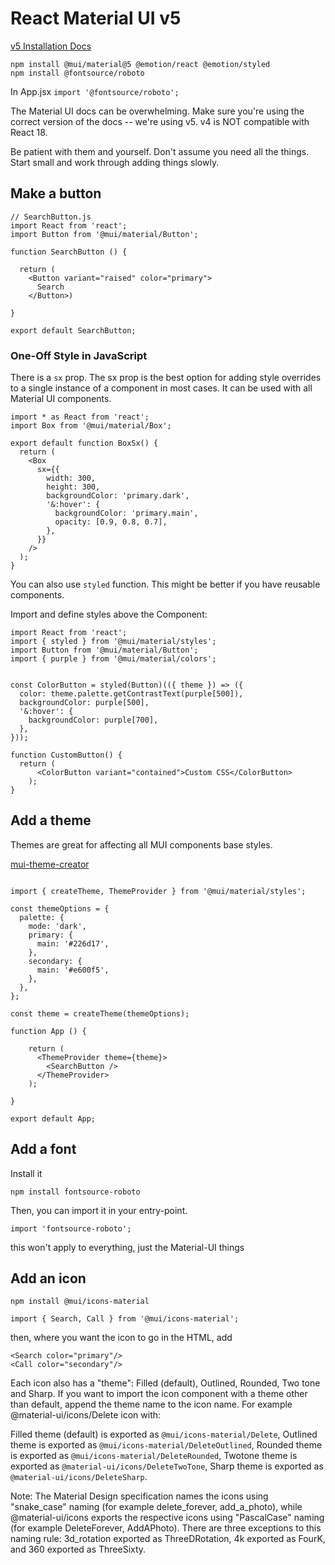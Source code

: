 # React Material UI v5

[v5 Installation Docs](https://mui.com/material-ui/getting-started/installation/)

```
npm install @mui/material@5 @emotion/react @emotion/styled 
npm install @fontsource/roboto
```

In App.jsx
`import '@fontsource/roboto';`

The Material UI docs can be overwhelming. Make sure you're using the correct version of the docs  -- we're using v5. v4 is NOT compatible with React 18.

Be patient with them and yourself. Don't assume you need all the things. Start small and work through adding things slowly. 



## Make a button

```JSX
// SearchButton.js
import React from 'react';
import Button from '@mui/material/Button';

function SearchButton () {
    
  return (
    <Button variant="raised" color="primary">
      Search
    </Button>)
    
}

export default SearchButton;
```

### One-Off Style in JavaScript

There is a `sx` prop. The sx prop is the best option for adding style overrides to a single instance of a component in most cases. It can be used with all Material UI components.

```JSX
import * as React from 'react';
import Box from '@mui/material/Box';

export default function BoxSx() {
  return (
    <Box
      sx={{
        width: 300,
        height: 300,
        backgroundColor: 'primary.dark',
        '&:hover': {
          backgroundColor: 'primary.main',
          opacity: [0.9, 0.8, 0.7],
        },
      }}
    />
  );
}
```



You can also use `styled` function. This might be better if you have reusable components.

Import and define styles above the Component:

```JSX
import React from 'react';
import { styled } from '@mui/material/styles';
import Button from '@mui/material/Button';
import { purple } from '@mui/material/colors';


const ColorButton = styled(Button)(({ theme }) => ({
  color: theme.palette.getContrastText(purple[500]),
  backgroundColor: purple[500],
  '&:hover': {
    backgroundColor: purple[700],
  },
}));

function CustomButton() {
  return (
      <ColorButton variant="contained">Custom CSS</ColorButton>
    );
}
```




## Add a theme

Themes are great for affecting all MUI components base styles.

[mui-theme-creator
](https://zenoo.github.io/mui-theme-creator/)


```JSX

import { createTheme, ThemeProvider } from '@mui/material/styles';

const themeOptions = {
  palette: {
    mode: 'dark',
    primary: {
      main: '#226d17',
    },
    secondary: {
      main: '#e600f5',
    },
  },
};

const theme = createTheme(themeOptions);

function App () {

    return (
      <ThemeProvider theme={theme}>
        <SearchButton />
      </ThemeProvider>
    );
  
}

export default App;
```

## Add a font

Install it

```
npm install fontsource-roboto
```

Then, you can import it in your entry-point.

```
import 'fontsource-roboto';
```

this won't apply to everything, just the Material-UI things

## Add an icon

```
npm install @mui/icons-material
```

```JSX
import { Search, Call } from '@mui/icons-material';
```

then, where you want the icon to go in the HTML, add

```JSX
<Search color="primary"/>
<Call color="secondary"/>
```

Each icon also has a "theme": Filled (default), Outlined, Rounded, Two tone and Sharp. If you want to import the icon component with a theme other than default, append the theme name to the icon name. For example @material-ui/icons/Delete icon with:

Filled theme (default) is exported as `@mui/icons-material/Delete`,
Outlined theme is exported as `@mui/icons-material/DeleteOutlined`,
Rounded theme is exported as `@mui/icons-material/DeleteRounded`,
Twotone theme is exported as `@material-ui/icons/DeleteTwoTone`,
Sharp theme is exported as `@material-ui/icons/DeleteSharp`.


Note: The Material Design specification names the icons using "snake_case" naming (for example delete_forever, add_a_photo), while @material-ui/icons exports the respective icons using "PascalCase" naming (for example DeleteForever, AddAPhoto). There are three exceptions to this naming rule: 3d_rotation exported as ThreeDRotation, 4k exported as FourK, and 360 exported as ThreeSixty.
